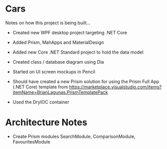 # Cars

Notes on how this project is being built...

- Created new WPF desktop project targeting .NET Core
- Added Prism, MahApps and MaterialDesign
- Added new Core .NET Standard project to hold the data model
- Created class / database diagram using Dia
- Started on UI screen mockups in Pencil

- Should have created a new Prism solution for using the Prism Full App (.NET Core) template from https://marketplace.visualstudio.com/items?itemName=BrianLagunas.PrismTemplatePack
- Used the DryIOC container


# Architecture Notes

- Create Prism modules SearchModule, ComparisonModule, FavouritesModule
